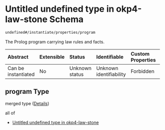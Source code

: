 # Untitled undefined type in okp4-law-stone Schema

```txt
undefined#/instantiate/properties/program
```

The Prolog program carrying law rules and facts.

| Abstract            | Extensible | Status         | Identifiable            | Custom Properties | Additional Properties | Access Restrictions | Defined In                                                                 |
| :------------------ | :--------- | :------------- | :---------------------- | :---------------- | :-------------------- | :------------------ | :------------------------------------------------------------------------- |
| Can be instantiated | No         | Unknown status | Unknown identifiability | Forbidden         | Allowed               | none                | [okp4-law-stone.json\*](schema/okp4-law-stone.json "open original schema") |

## program Type

merged type ([Details](okp4-law-stone-instantiatemsg-properties-program.md))

all of

*   [Untitled undefined type in okp4-law-stone](okp4-law-stone-instantiatemsg-properties-program-allof-0.md "check type definition")
